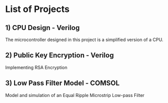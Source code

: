 # List of Projects

## 1) CPU Design - Verilog
The microcontroller designed in this project is a simplified version of a CPU.

## 2) Public Key Encryption - Verilog
Implementing RSA Encryption

## 3) Low Pass Filter Model - COMSOL
Model and simulation of an Equal Ripple Microstrip Low-pass Filter
